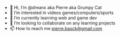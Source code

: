 - 👋 Hi, I’m @dreanx aka Pierre aka Grumpy Cat
- 👀 I’m interested in videos games/computers/sports
- 🌱 I’m currently learning web and game dev
- 💞️ I’m looking to collaborate on any learning projects
- 📫 How to reach me pierre.basck@gmail.com

<!---
dreanx/dreanx is a ✨ special ✨ repository because its `README.md` (this file) appears on your GitHub profile.
You can click the Preview link to take a look at your changes.
--->
